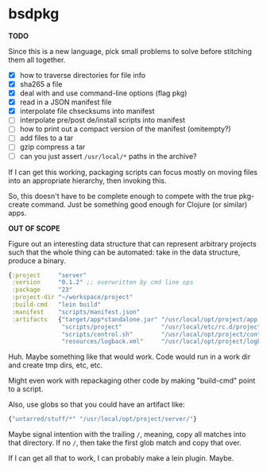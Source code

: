 # bsdpkg

**TODO**

Since this is a new language, pick small problems to solve before
stitching them all together.

- [x] how to traverse directories for file info
- [x] sha265 a file
- [x] deal with and use command-line options (flag pkg)
- [x] read in a JSON manifest file
- [x] interpolate file chsecksums into manifest
- [ ] interpolate pre/post de/install scripts into manifest
- [ ] how to print out a compact version of the manifest (omitempty?)
- [ ] add files to a tar
- [ ] gzip compress a tar
- [ ] can you just assert  `/usr/local/*` paths in the archive?

If I can get this working, packaging scripts can focus mostly on
moving files into an appropriate hierarchy, then invoking this.

So, this doesn't have to be complete enough to compete with the true
pkg-create command. Just be something good enough for Clojure (or
similar) apps.

**OUT OF SCOPE**

Figure out an interesting data structure that can represent arbitrary
projects such that the whole thing can be automated: take in the data
structure, produce a binary.

```clojure
{:project     "server"
 :version     "0.1.2" ;; overwritten by cmd line ops
 :package     "23"
 :project-dir "~/workspace/project"
 :build-cmd   "lein build"
 :manifest    "scripts/manifest.json"
 :artifacts   {"target/app*standalone.jar" "/usr/local/opt/project/app.jar"
               "scripts/project"           "/usr/local/etc/rc.d/project"
               "scripts/control.sh"        "/usr/local/opt/project/control.sh"
               "resources/logback.xml"     "/usr/local/opt/project/logback.xml"}}
```

Huh. Maybe something like that would work. Code would run in a work
dir and create tmp dirs, etc, etc.

Might even work with repackaging other code by making "build-cmd"
point to a script.

Also, use globs so that you could have an artifact like:

```clojure
{"untarred/stuff/*" "/usr/local/opt/project/server/"}
```

Maybe signal intention with the trailing `/`, meaning, copy all
matches into that directory. If no `/`, then take the first glob match
and copy that over.

If I can get all that to work, I can probably make a lein
plugin. Maybe.
